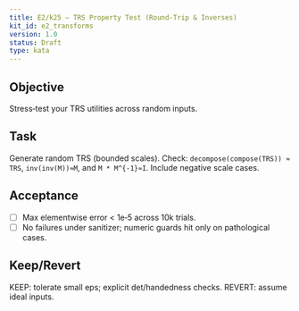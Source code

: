 ```yaml
---
title: E2/k25 — TRS Property Test (Round‑Trip & Inverses)
kit_id: e2_transforms
version: 1.0
status: Draft
type: kata
---
```

## Objective
Stress‑test your TRS utilities across random inputs.
## Task
Generate random TRS (bounded scales). Check: `decompose(compose(TRS)) ≈ TRS`, `inv(inv(M))≈M`, and `M * M^{-1}≈I`. Include negative scale cases.
## Acceptance
- [ ] Max elementwise error < 1e‑5 across 10k trials.
- [ ] No failures under sanitizer; numeric guards hit only on pathological cases.
## Keep/Revert
KEEP: tolerate small eps; explicit det/handedness checks. REVERT: assume ideal inputs.